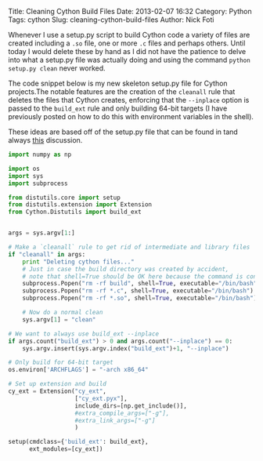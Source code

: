 Title: Cleaning Cython Build Files
Date: 2013-02-07 16:32
Category: Python
Tags: cython
Slug: cleaning-cython-build-files
Author: Nick Foti

Whenever I use a setup.py script to build Cython code a variety of files are
created including a `.so` file, one or more `.c` files and perhaps others.
Until today I would delete these by hand as I did not have the patience to
delve into what a setup.py file was actually doing and using the command
`python setup.py clean` never worked.

The code snippet below is my new skeleton setup.py file for Cython projects.The
notable features are the creation of the `cleanall` rule that deletes the files
that Cython creates, enforcing that the `--inplace` option is passed
to the `build_ext` rule and only building 64-bit targets (I have previously posted 
on how to do this with environment variables in the shell).

These ideas are based off of the setup.py file that can be found in tand always 
[this](https://groups.google.com/forum/?fromgroups=#!topic/cython-users/m22o0kq_EfM)
discussion.

``` python
import numpy as np

import os
import sys
import subprocess

from distutils.core import setup
from distutils.extension import Extension
from Cython.Distutils import build_ext


args = sys.argv[1:]

# Make a `cleanall` rule to get rid of intermediate and library files
if "cleanall" in args:
    print "Deleting cython files..."
    # Just in case the build directory was created by accident,
    # note that shell=True should be OK here because the command is constant.
    subprocess.Popen("rm -rf build", shell=True, executable="/bin/bash")
    subprocess.Popen("rm -rf *.c", shell=True, executable="/bin/bash")
    subprocess.Popen("rm -rf *.so", shell=True, executable="/bin/bash")

    # Now do a normal clean
    sys.argv[1] = "clean"

# We want to always use build_ext --inplace
if args.count("build_ext") > 0 and args.count("--inplace") == 0:
    sys.argv.insert(sys.argv.index("build_ext")+1, "--inplace")

# Only build for 64-bit target
os.environ['ARCHFLAGS'] = "-arch x86_64"

# Set up extension and build
cy_ext = Extension("cy_ext",
                   ["cy_ext.pyx"],
                   include_dirs=[np.get_include()],
                   #extra_compile_args=["-g"],
                   #extra_link_args=["-g"]
                   )

setup(cmdclass={'build_ext': build_ext},
      ext_modules=[cy_ext])
```
